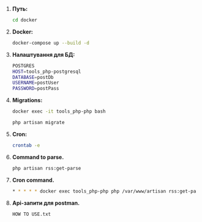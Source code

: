 
1. **Путь:**

    ```bash
    cd docker
    ```

2. **Docker:**

    ```bash
    docker-compose up --build -d
    ```

3. **Налаштування для БД:**

    ```bash
    POSTGRES
    HOST=tools_php-postgresql
    DATABASE=postDb
    USERNAME=postUser
    PASSWORD=postPass
    ```

4. **Migrations:**

    ```bash
    docker exec -it tools_php-php bash
   
    php artisan migrate
    ```

5. **Cron:**

    ```bash
    crontab -e
    ```

6. **Command to parse.**

    ```bash
   php artisan rss:get-parse
    ```

7. **Cron command.**

    ```bash
    * * * * * docker exec tools_php-php php /var/www/artisan rss:get-parse >> <путь_до_проекту>/cron.log 2>&1
    ```

8. **Api-запити для postman.**

    ```bash
    HOW TO USE.txt
    ```